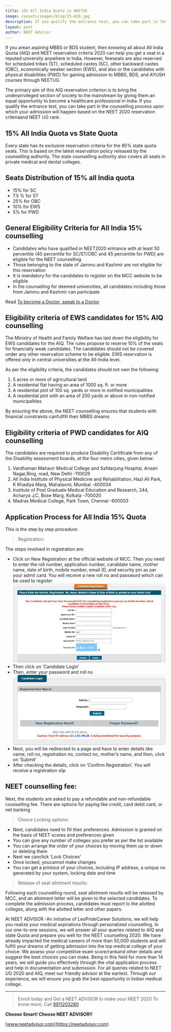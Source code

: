 ```yaml
---
title: 15% All India Quota in NEETUG
image: /assets/images/blog/15-AIQ.jpg
description: If you qualify the entrance test, you can take part in the counselling process upon which your admission will happen based on the NEET 2020 reservation criteriaand NEET UG rank.
layout: post
author: NEET Advisor
---
```


If you arean aspiring MBBS or BDS student, then knowing all about All India Quota (AIQ) and NEET reservation criteria 2020 can help you get a seat in a reputed university anywhere in India. However, fewseats are also reserved for scheduled tribes (ST), scheduled castes (SC), other backward castes (OBC), economically weaker section (EWS), and also or the candidates with physical disabilities (PWD) for gaining admission to MBBS, BDS, and AYUSH courses through NEETUG.

The primary aim of this AIQ reservation criterion is to bring the underprivileged section of society to the mainstream by giving them an equal opportunity to become a healthcare professional in India. If you qualify the entrance test, you can take part in the counselling process upon which your admission will happen based on the NEET 2020 reservation criteriaand NEET UG rank.

## 15% All India Quota vs State Quota

Every state has its exclusive reservation criteria for the 85% state quota seats. This is based on the latest reservation policy released by the counselling authority. The state counselling authority also covers all seats in private medical and dental colleges.

## Seats Distribution of 15% all India quota

- 15% for SC
- 7.5 % for ST
- 25% for OBC
- 10% for EWS
- 5% for PWD

## General Eligibility Criteria for All India 15% counselling

- Candidates who have qualified in NEET2020 entrance with at least 50 percentile (40 percentile for SC/ST/OBC and 45 percentile for PWD) are eligible for the NEET counselling
- Those belonging to the state of Jammu and Kashmir are not eligible for this reservation
- It is mandatory for the candidates to register on the MCC website to be eligible
- In the counselling for deemed universities, all candidates including those from Jammu and Kashmir can participate

Read [To become a Doctor, speak to a Doctor](/blog/become-doctor/)

## Eligibility criteria of EWS candidates for 15% AIQ counselling

The Ministry of Health and Family Welfare has laid down the eligibility for EWS candidates for the AIQ. The rules propose to reserve 10% of the seats for financially weak candidates. The candidates should not be covered under any other reservation scheme to be eligible. EWS reservation is offered only in central universities at the All-India level.

As per the eligibility criteria, the candidates should not own the following:

1. 5 acres or more of agricultural land
2. A residential flat having an area of 1000 sq. ft. or more
3. A residential plot of 100 sq. yards or more in notified municipalities
4. A residential plot with an area of 200 yards or above in non-notified municipalities

By ensuring the above, the NEET counselling ensures that students with financial constraints canfullfill their MBBS dreams

## Eligibility criteria of PWD candidates for AIQ counselling

The candidates are required to produce Disability Certificate from any of the Disability assessment boards, at the four metro cities, given below:

1. Vardhaman Mahavir Medical College and Safdarjung Hospital, Ansari Nagar,Ring, road, New Delhi -110029
2. All India Institute of Physical Medicine and Rehabilitation, Hazi Ali Park, K Khadiya Marg, Mahalaxmi, Mumbai -400034
3. Institute of Post Graduate Medical Education and Research, 244, Acharya J,C, Bose Marg, Kolkata -700020
4. Madras Medical College, Park Town, Chennai -600003

## Application Process for All India 15% Quota

This is the step by step procedure:

> Registration:

The steps involved in registration are:

- Click on New Registration at the official website of MCC. Then you need to enter the roll number, application number, candidate name, mother name, date of birth, mobile number, email ID, and security pin as per your admit card. You will receive a new roll no and password which can be used to register
  <img src="/assets/images/blog/15-aiq-02.jpg" alt="NEET 15% quota registration" style="" />
- Then click on ‘Candidate Login’
- Then, enter your password and roll no
  <img src="/assets/images/blog/15-aiq-03.jpg" alt="NEET 15% quota registration Roll No" style="" />
- Next, you will be redirected to a page and have to enter details like name, roll no, registration no, contact no, mother’s name, and then, click on ‘Submit’
- After checking the details, click on ‘Confirm Registration’. You will receive a registration slip

## NEET counselling fee:

Next, the students are asked to pay a refundable and non-refundable counselling fee. There are options for paying like credit, card debit card, or net banking

> Choice Locking options:

- Next, candidates need to fill their preferences. Admission is granted on the basis of NEET scores and preferences given
- You can give any number of colleges you prefer as per the list available
- You can arrange the order of your choices by moving them up or down or deleting them
- Next we canclick ‘Lock Choices’
- Once locked, youcannot make changes
- You can get a printout of your choices, including IP address, a unique no generated by your system, locking date and time

> Release of seat allotment results:

Following each counselling round, seat allotment results will be released by MCC, and an allotment letter will be given to the selected candidates. To complete the admission process, candidates must report to the allotted colleges, along with the allotted letter and other papers.

At NEET ADVISOR -An initiative of LeoPrideCareer Solutions, we will help you realize your medical aspirations through personalized counselling. In our one-to-one sessions, we will answer all your queries related to AIQ and state Quota and prepare you well for the NEET counselling 2020. We have already impacted the medical careers of more than 50,000 students and will fulfill your dreams of getting admission into the top medical college of your choice. We assess your competitive exam score/rankand other details and suggest the best choices you can make. Being in this field for more than 14 years, we will guide you effectively through the vital application process and help in documentation and submission. For all queries related to NEET UG 2020 and AIQ, meet our friendly advisor at the earliest. Through our experience, we will ensure you grab the best opportunity in Indian medical college.

<hr>

> Enroll today and Get a NEET ADVISOR to make your NEET 2020 To know more, Call [9911203280](tel:9911203280)

**Choose Smart! Choose NEET ADVISOR!!**

[www.neetadvisor.com](https://neetadvisor.com)
